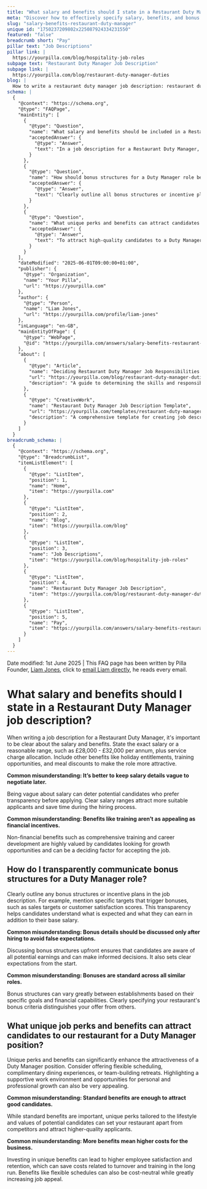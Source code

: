 ```yaml
---
title: "What salary and benefits should I state in a Restaurant Duty Manager job description?"
meta: "Discover how to effectively specify salary, benefits, and bonus structures in a Restaurant Duty Manager job description to attract top candidates."
slug: "salary-benefits-restaurant-duty-manager"
unique id: "1750237209802x225087924334231550"
featured: "false"
breadcrumb short: "Pay"
pillar text: "Job Descriptions"
pillar link: |
  https://yourpilla.com/blog/hospitality-job-roles
subpage text: "Restaurant Duty Manager Job Description"
subpage link: |
  https://yourpilla.com/blog/restaurant-duty-manager-duties
blog: |
  How to write a restaurant duty manager job description: restaurant duty manager job description template included.
schema: |
  {
    "@context": "https://schema.org",
    "@type": "FAQPage",
    "mainEntity": [
      {
        "@type": "Question",
        "name": "What salary and benefits should be included in a Restaurant Duty Manager job description?",
        "acceptedAnswer": {
          "@type": "Answer",
          "text": "In a job description for a Restaurant Duty Manager, clearly state the salary, preferably as a range, e.g., £28,000 - £32,000 per annum, plus service charge allocation. Include benefits like holiday entitlements, training opportunities, and meal discounts to enhance the role's attractiveness. Transparency in financial and non-financial benefits attracts more suitable candidates and streamlines the hiring process."
        }
      },
      {
        "@type": "Question",
        "name": "How should bonus structures for a Duty Manager role be communicated?",
        "acceptedAnswer": {
          "@type": "Answer",
          "text": "Clearly outline all bonus structures or incentive plans in the job description, specifying conditions like sales targets or customer satisfaction scores that trigger bonuses. Transparency in discussing bonus structures from the start helps candidates understand potential earnings and sets clear expectations."
        }
      },
      {
        "@type": "Question",
        "name": "What unique perks and benefits can attract candidates to a Duty Manager position in a restaurant?",
        "acceptedAnswer": {
          "@type": "Answer",
          "text": "To attract high-quality candidates to a Duty Manager position, consider offering unique perks such as flexible scheduling, complimentary dining experiences, or team-building retreats. Emphasizing a supportive work environment and opportunities for personal and professional growth can make the position more appealing. Investing in unique benefits can also enhance employee satisfaction and retention, potentially saving costs in the long run."
        }
      }
    ],
    "dateModified": "2025-06-01T09:00:00+01:00",
    "publisher": {
      "@type": "Organization",
      "name": "Your Pilla",
      "url": "https://yourpilla.com"
    },
    "author": {
      "@type": "Person",
      "name": "Liam Jones",
      "url": "https://yourpilla.com/profile/liam-jones"
    },
    "inLanguage": "en-GB",
    "mainEntityOfPage": {
      "@type": "WebPage",
      "@id": "https://yourpilla.com/answers/salary-benefits-restaurant-duty-manager"
    },
    "about": [
      {
        "@type": "Article",
        "name": "Deciding Restaurant Duty Manager Job Responsibilities and Skills",
        "url": "https://yourpilla.com/blog/restaurant-duty-manager-duties",
        "description": "A guide to determining the skills and responsibilities required for a Restaurant Duty Manager role."
      },
      {
        "@type": "CreativeWork",
        "name": "Restaurant Duty Manager Job Description Template",
        "url": "https://yourpilla.com/templates/restaurant-duty-manager-job-description",
        "description": "A comprehensive template for creating job descriptions for a Restaurant Duty Manager position."
      }
    ]
  }
breadcrumb_schema: |
  {
    "@context": "https://schema.org",
    "@type": "BreadcrumbList",
    "itemListElement": [
      {
        "@type": "ListItem",
        "position": 1,
        "name": "Home",
        "item": "https://yourpilla.com"
      },
      {
        "@type": "ListItem",
        "position": 2,
        "name": "Blog",
        "item": "https://yourpilla.com/blog"
      },
      {
        "@type": "ListItem",
        "position": 3,
        "name": "Job Descriptions",
        "item": "https://yourpilla.com/blog/hospitality-job-roles"
      },
      {
        "@type": "ListItem",
        "position": 4,
        "name": "Restaurant Duty Manager Job Description",
        "item": "https://yourpilla.com/blog/restaurant-duty-manager-duties"
      },
      {
        "@type": "ListItem",
        "position": 5,
        "name": "Pay",
        "item": "https://yourpilla.com/answers/salary-benefits-restaurant-duty-manager"
      }
    ]
  }
---
```


Date modified: 1st June 2025 | This FAQ page has been written by Pilla Founder, [Liam Jones](https://yourpilla.com/profile/liam-jones), click to [email Liam directly](https://mailto:liam@yourpilla.com), he reads every email.

# What salary and benefits should I state in a Restaurant Duty Manager job description?

When writing a job description for a Restaurant Duty Manager, it's important to be clear about the salary and benefits. State the exact salary or a reasonable range, such as £28,000 - £32,000 per annum, plus service charge allocation. Include other benefits like holiday entitlements, training opportunities, and meal discounts to make the role more attractive.

**Common misunderstanding: It’s better to keep salary details vague to negotiate later.**

Being vague about salary can deter potential candidates who prefer transparency before applying. Clear salary ranges attract more suitable applicants and save time during the hiring process.

**Common misunderstanding: Benefits like training aren’t as appealing as financial incentives.**

Non-financial benefits such as comprehensive training and career development are highly valued by candidates looking for growth opportunities and can be a deciding factor for accepting the job.

## How do I transparently communicate bonus structures for a Duty Manager role?

Clearly outline any bonus structures or incentive plans in the job description. For example, mention specific targets that trigger bonuses, such as sales targets or customer satisfaction scores. This transparency helps candidates understand what is expected and what they can earn in addition to their base salary.

**Common misunderstanding: Bonus details should be discussed only after hiring to avoid false expectations.**

Discussing bonus structures upfront ensures that candidates are aware of all potential earnings and can make informed decisions. It also sets clear expectations from the start.

**Common misunderstanding: Bonuses are standard across all similar roles.**

Bonus structures can vary greatly between establishments based on their specific goals and financial capabilities. Clearly specifying your restaurant's bonus criteria distinguishes your offer from others.

## What unique job perks and benefits can attract candidates to our restaurant for a Duty Manager position?

Unique perks and benefits can significantly enhance the attractiveness of a Duty Manager position. Consider offering flexible scheduling, complimentary dining experiences, or team-building retreats. Highlighting a supportive work environment and opportunities for personal and professional growth can also be very appealing.

**Common misunderstanding: Standard benefits are enough to attract good candidates.**

While standard benefits are important, unique perks tailored to the lifestyle and values of potential candidates can set your restaurant apart from competitors and attract higher-quality applicants.

**Common misunderstanding: More benefits mean higher costs for the business.**

Investing in unique benefits can lead to higher employee satisfaction and retention, which can save costs related to turnover and training in the long run. Benefits like flexible schedules can also be cost-neutral while greatly increasing job appeal.